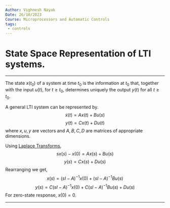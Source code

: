 ```yaml
---
Author: Vighnesh Nayak
Date: 26/10/2023
Course: Microprocessors and Automatic Controls
tags:
 - controls
---
```

# State Space Representation of LTI systems.
---

The state $x(t_0)$ of a system at time $t_0$ is the information at $t_0$ that, together with the input $u(t)$, for $t\ge t_0$, determines uniquely the output $y(t)$ for all $t\ge t_0$.

A general LTI system can be represented by.
$$\dot{x}(t)=Ax(t)+Bu(s)$$
$$y(t)=Cx(t)+Du(t)$$
where $x,u,y$ are vectors and $A,B,C,D$ are matrices of appropriate dimensions.

Using [Laplace Transforms](Laplace%20Transforms.md),
$$sx(s)-x(0) = Ax(s)+Bu(s) $$
$$y(s)=Cx(s)+Du(s) $$
Rearranging we get,
$$x(s)=\left(sI-A\right)^{-1}x(0)+\left(sI-A\right)^{-1}Bu(s) $$
$$y(s)=C\left(sI-A\right)^{-1}x(0)+C\left(sI-A\right)^{-1}Bu(s)+Du(s)  $$
For zero-state response, $x(0)=0$.

---
